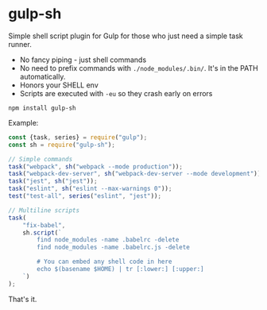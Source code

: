 # gulp-sh

Simple shell script plugin for Gulp for those who just need a simple task runner.

- No fancy piping - just shell commands
- No need to prefix commands with `./node_modules/.bin/`. It's in the PATH automatically.
- Honors your SHELL env
- Scripts are executed with `-eu` so they crash early on errors

```
npm install gulp-sh
```

Example:

```js
const {task, series} = require("gulp");
const sh = require("gulp-sh");

// Simple commands
task("webpack", sh("webpack --mode production"));
task("webpack-dev-server", sh("webpack-dev-server --mode development"));
task("jest", sh("jest"));
task("eslint", sh("eslint --max-warnings 0"));
test("test-all", series("eslint", "jest"));

// Multiline scripts
task(
    "fix-babel",
    sh.script(`
        find node_modules -name .babelrc -delete
        find node_modules -name .babelrc.js -delete

        # You can embed any shell code in here
        echo $(basename $HOME) | tr [:lower:] [:upper:]
    `)
);
```

That's it.

